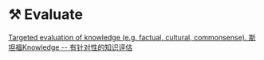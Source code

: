 # ⚒ Evaluate

[Targeted evaluation of knowledge (e.g. factual, cultural, commonsense). 斯坦福Knowledge -- 有针对性的知识评估](https://crfm.stanford.edu/helm/v0.2.2/?group=knowledge)

